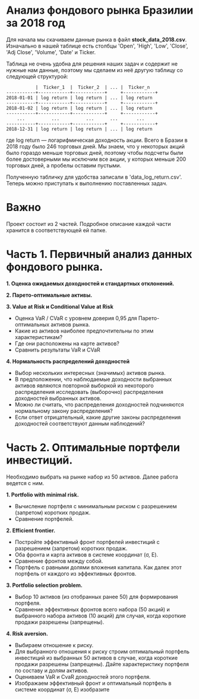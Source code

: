 # Анализ фондового рынка Бразилии за 2018 год
Для начала мы скачиваем данные рынка в файл <b>stock_data_2018.csv</b>. Изначально в нашей таблице есть столбцы 'Open', 'High', 'Low', 'Close', 'Adj Close', 'Volume', 'Date' и Ticker. 

Таблица не очень удобна для решения наших задач и содержит не нужные нам данные, поэтому мы сделаем из неё другую таблицу со следующей структурой:

               |  Ticker_1  |  Ticker_2  | ... |  Ticker_n
    -----------+------------+------------+     +------------+
    2018-01-01 | log return | log return | ... | log return 
    -----------+------------+------------+     +------------+
    2018-01-02 | log return | log return | ... | log return 
    -----------+------------+------------+     +------------+
        ...          ...          ...      ...       ...
    -----------+------------+------------+     +------------+
    2018-12-31 | log return | log return | ... | log return 

где log return — логарифмическая доходность акции. Всего в Бразии в 2018 году было 246 торговых дней. Мы знаем, что у некоторых акций было гораздо меньше торговых дней, поэтому чтобы подсчеты были более достоверными мы исключим все акции, у которых меньше 200 торговых дней, а пробелы оставим пустыми.

Полученную табличку для удобства записали в 'data_log_return.csv'. Теперь можно приступать к выполнению поставленных задач.

# Важно

Проект состоит из 2 частей. Подробное описание каждой части хранится в соответствующей ей папке.

# Часть 1. Первичный анализ данных фондового рынка.

<b>1. Оценка ожидаемых доходностей и стандартных отклонений.</b>

<b>2. Парето-оптимальные активы.</b>

<b>3. Value at Risk и Conditional Value at Risk</b>
- Оценка VaR / CVaR с уровнем доверия 0,95 для Парето-оптимальных активов рынка.
- Какие из активов наиболее предпочтительны по этим характеристикам?
- Где они расположены на карте активов?
- Сравнить результаты VaR и CVaR

<b>4. Нормальность распределений доходностей</b>
- Выбор нескольких интересных (значимых) активов рынка.
- В предположении, что наблюдаемые доходности выбранных активов являются повторной выборкой из некоторого распределения исследовать (выборочно) распределения доходностей выбранных активов.
- Можно ли считать, что распределения доходностей подчиняются нормальному закону распределения?
- Если ответ отрицательный, какие другие законы распределения доходностей соответствуют данным наблюдений?

# Часть 2. Оптимальные портфели инвестиций.

Необходимо выбрать на рынке набор из 50 активов. Далее работа ведется с ним.

<b>1. Portfolio with minimal risk.</b>
- Вычисление портфеля с минимальным риском с разрешением (запретом) коротких продаж.
- Сравнение портфелей.

<b>2. Efficient frontier.</b>
- Постройте эффективный фронт портфелей инвестиций с разрешением (запретом) коротких продаж.
- Оба фронта и карта активов в системе координат (σ, E).
- Сравнение фронтов между собой.
- Портфель с равными долями вложения капитала. Как далек этот портфель от каждого из эффективных фронтов.

<b>3. Portfolio selection problem.</b>
- Выбор 10 активов (из отобранных ранее 50) для формирования портфеля.
- Сравнение эффективных фронтов всего набора (50 акций) и выбранного набора активов (10 акций) для случая, когда короткие продажи разрешены (запрещены).

<b>4. Risk aversion.</b>
- Выбираем отношение к риску.
- Для выбранного отношения к риску строим оптимальный портфель инвестиций из выбранных 50 активов в случае, когда короткие продажи разрешены (запрещены).
Дайте характеристику портфеля по составу и долям активов.
- Оцениваем VaR и CvaR доходностей этого портфеля.
- Изображаем эффективный фронт и оптимальный портфель в системе координат (σ, E) изобразите 
